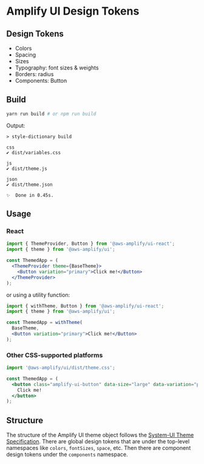 # Amplify UI Design Tokens

## Design Tokens

- Colors
- Spacing
- Sizes
- Typography: font sizes & weights
- Borders: radius
- Components: Button

## Build

```bash
yarn run build # or npm run build
```

Output:

```
> style-dictionary build

css
✔︎ dist/variables.css

js
✔︎ dist/theme.js

json
✔︎ dist/theme.json

✨  Done in 0.45s.
```

## Usage

### React

```jsx
import { ThemeProvider, Button } from '@aws-amplify/ui-react';
import { theme } from '@aws-amplify/ui';

const ThemedApp = (
  <ThemeProvider theme={BaseTheme}>
    <Button variation="primary">Click me!</Button>
  </ThemeProvider>
);
```

or using a utility function:

```jsx
import { withTheme, Button } from '@aws-amplify/ui-react';
import { theme } from '@aws-amplify/ui';

const ThemedApp = withTheme(
  BaseTheme,
  <Button variation="primary">Click me!</Button>
);
```

### Other CSS-supported platforms

```jsx
import '@aws-amplify/ui/dist/theme.css';

const ThemedApp = (
  <button class="amplify-ui-button" data-size="large" data-variation="primary">
    Click me!
  </button>
);
```

## Structure

The structure of the Amplify UI theme object follows the [System-UI Theme Specification](https://system-ui.com/theme/). There are global design tokens that are under the top-level namespaces like `colors`, `fontSizes`, `space`, etc. Then there are component design tokens under the `components` namespace.
